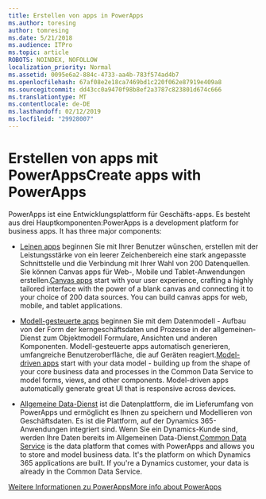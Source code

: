 ```yaml
---
title: Erstellen von apps in PowerApps
ms.author: toresing
author: tomresing
ms.date: 5/21/2018
ms.audience: ITPro
ms.topic: article
ROBOTS: NOINDEX, NOFOLLOW
localization_priority: Normal
ms.assetid: 0095e6a2-884c-4733-aa4b-783f574ad4b7
ms.openlocfilehash: 67af08e2e18ca7469bd1c220f062e87919e409a8
ms.sourcegitcommit: dd43cc0a9470f98b8ef2a3787c823801d674c666
ms.translationtype: MT
ms.contentlocale: de-DE
ms.lasthandoff: 02/12/2019
ms.locfileid: "29928007"
---
```

# <a name="create-apps-with-powerapps"></a><span data-ttu-id="94174-102">Erstellen von apps mit PowerApps</span><span class="sxs-lookup"><span data-stu-id="94174-102">Create apps with PowerApps</span></span>

<span data-ttu-id="94174-p101">PowerApps ist eine Entwicklungsplattform für Geschäfts-apps. Es besteht aus drei Hauptkomponenten:</span><span class="sxs-lookup"><span data-stu-id="94174-p101">PowerApps is a development platform for business apps. It has three major components:</span></span> 
  
- <span data-ttu-id="94174-p102">[Leinen apps](https://go.microsoft.com/fwlink/?linkid=874495) beginnen Sie mit Ihrer Benutzer wünschen, erstellen mit der Leistungsstärke von ein leerer Zeichenbereich eine stark angepasste Schnittstelle und die Verbindung mit Ihrer Wahl von 200 Datenquellen. Sie können Canvas apps für Web-, Mobile und Tablet-Anwendungen erstellen.</span><span class="sxs-lookup"><span data-stu-id="94174-p102">[Canvas apps](https://go.microsoft.com/fwlink/?linkid=874495) start with your user experience, crafting a highly tailored interface with the power of a blank canvas and connecting it to your choice of 200 data sources. You can build canvas apps for web, mobile, and tablet applications.</span></span> 
    
- <span data-ttu-id="94174-p103">[Modell-gesteuerte apps](https://go.microsoft.com/fwlink/?linkid=874496) beginnen Sie mit dem Datenmodell - Aufbau von der Form der kerngeschäftsdaten und Prozesse in der allgemeinen-Dienst zum Objektmodell Formulare, Ansichten und anderen Komponenten. Modell-gesteuerte apps automatisch generieren, umfangreiche Benutzeroberfläche, die auf Geräten reagiert.</span><span class="sxs-lookup"><span data-stu-id="94174-p103">[Model-driven apps](https://go.microsoft.com/fwlink/?linkid=874496) start with your data model - building up from the shape of your core business data and processes in the Common Data Service to model forms, views, and other components. Model-driven apps automatically generate great UI that is responsive across devices.</span></span> 
    
- <span data-ttu-id="94174-p104">[Allgemeine Data-Dienst](https://go.microsoft.com/fwlink/?linkid=874497) ist die Datenplattform, die im Lieferumfang von PowerApps und ermöglicht es Ihnen zu speichern und Modellieren von Geschäftsdaten. Es ist die Plattform, auf der Dynamics 365-Anwendungen integriert sind. Wenn Sie ein Dynamics-Kunde sind, werden Ihre Daten bereits im Allgemeinen Data-Dienst.</span><span class="sxs-lookup"><span data-stu-id="94174-p104">[Common Data Service](https://go.microsoft.com/fwlink/?linkid=874497) is the data platform that comes with PowerApps and allows you to store and model business data. It's the platform on which Dynamics 365 applications are built. If you're a Dynamics customer, your data is already in the Common Data Service.</span></span> 
    
[<span data-ttu-id="94174-112">Weitere Informationen zu PowerApps</span><span class="sxs-lookup"><span data-stu-id="94174-112">More info about PowerApps</span></span>](https://go.microsoft.com/fwlink/?linkid=874498)
  

